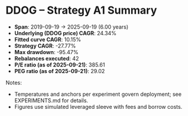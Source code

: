 # DDOG – Strategy A1 Summary

- **Span**: 2019-09-19 → 2025-09-19 (6.00 years)
- **Underlying (DDOG price) CAGR**: 24.34%
- **Fitted curve CAGR**: 10.15%
- **Strategy CAGR**: -27.77%
- **Max drawdown**: -95.47%
- **Rebalances executed**: 42
- **P/E ratio (as of 2025-09-21)**: 385.61
- **PEG ratio (as of 2025-09-21)**: 29.02

Notes:

- Temperatures and anchors per experiment govern deployment; see EXPERIMENTS.md for details.
- Figures use simulated leveraged sleeve with fees and borrow costs.

